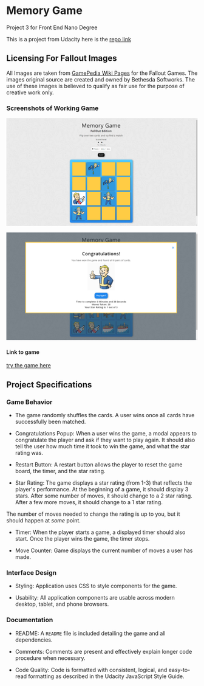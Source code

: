 # Memory Game

Project 3 for Front End Nano Degree

This is a project from Udacity here is the [repo link](https://github.com/udacity/fend-project-memory-game)

## Licensing For Fallout Images

All Images are taken from [GamePedia Wiki Pages](http://fallout.wikia.com/wiki/Category:Vault_Boy_images) for the Fallout Games.  The images original source are created and owned by Bethesda Softworks.  The use of these images is believed to qualify as fair use for the purpose of creative work only.

### Screenshots of Working Game

![Screenshot of working game in action](screenshot-memory-game.png "Screenshot of working game in action")

![Screenshot of modal popup](screenshot-memory-game-modal.png "Screenshot of working game in action")

#### Link to game

[try the game here](https://foxystoat.github.io/memory-game/)

## Project Specifications

### Game Behavior

* The game randomly shuffles the cards.  A user wins once all cards have successfully been matched.

* Congratulations Popup: When a user wins the game, a modal appears to congratulate the player and ask if they want to play again. It should also tell the user how much time it took to win the game, and what the star rating was.

* Restart Button: A restart button allows the player to reset the game board, the timer, and the star rating.

* Star Rating: The game displays a star rating (from 1-3) that reflects the player's performance. At the beginning of a game, it should display 3 stars. After some number of moves, it should change to a 2 star rating. After a few more moves, it should change to a 1 star rating.

The number of moves needed to change the rating is up to you, but it should happen at *some* point.

* Timer: When the player starts a game, a displayed timer should also start. Once the player wins the game, the timer stops.

* Move Counter: Game displays the current number of moves a user has made.

### Interface Design

* Styling: Application uses CSS to style components for the game.

* Usability: All application components are usable across modern desktop, tablet, and phone browsers.

### Documentation

* README: A `README` file is included detailing the game and all dependencies.

* Comments: Comments are present and effectively explain longer code procedure when necessary.

* Code Quality: Code is formatted with consistent, logical, and easy-to-read formatting as described in the Udacity JavaScript Style Guide.